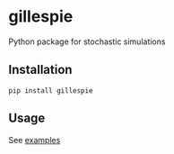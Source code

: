 # gillespie

Python package for stochastic simulations

## Installation

```
pip install gillespie
```

## Usage

See [examples](examples)